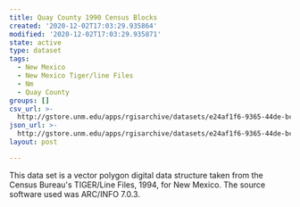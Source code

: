 ```yaml
---
title: Quay County 1990 Census Blocks
created: '2020-12-02T17:03:29.935864'
modified: '2020-12-02T17:03:29.935871'
state: active
type: dataset
tags:
  - New Mexico
  - New Mexico Tiger/line Files
  - Nm
  - Quay County
groups: []
csv_url: >-
  http://gstore.unm.edu/apps/rgisarchive/datasets/e24af1f6-9365-44de-bc51-e933bacb35ee/tlf537shp.derived.csv
json_url: >-
  http://gstore.unm.edu/apps/rgisarchive/datasets/e24af1f6-9365-44de-bc51-e933bacb35ee/tlf537shp.derived.json
layout: post

---
```

 This data set is a vector polygon digital data structure taken from the
				Census Bureau's TIGER/Line Files, 1994, for New Mexico. The source software used was
				ARC/INFO 7.0.3. 
